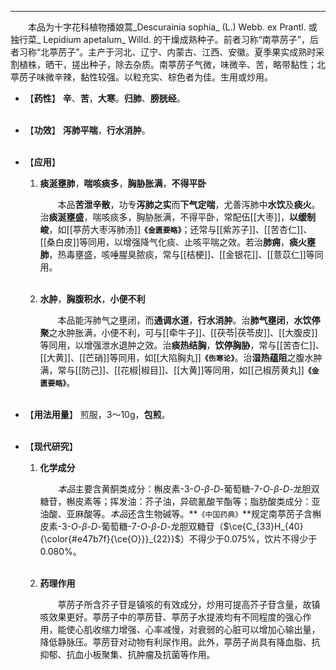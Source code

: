 ---
&emsp;&emsp;本品为十字花科植物播娘蒿_Descurainia sophia_ (L.) Webb. ex Prantl. 或独行菜_ Lepidium apetalum_ Willd. 的干燥成熟种子。前者习称“南葶苈子”，后者习称“北葶苈子”。主产于河北、辽宁、内蒙古、江西、安徽。夏季果实成熟时采割植株，晒干，搓出种子，除去杂质。南葶苈子气微，味微辛、苦，略带黏性；北葶苈子味微辛辣，黏性较强。以粒充实、棕色者为佳。生用或炒用。

- 【**药性**】
	**辛**、**苦**，**大寒**。**归肺**、**膀胱经**。<br></br>

- 【**功效**】
	**泻肺平喘**，**行水消肿**。<br></br>

- 【**应用**】
	1. **痰涎壅肺**，**喘咳痰多**，**胸胁胀满**，**不得平卧**
		
		&emsp;&emsp;本品**苦泄辛散**，功专**泻肺之实**而**下气定喘**，尤善泻肺中**水饮**及**痰火**。治**痰涎壅盛**，喘咳痰多，胸胁胀满，不得平卧，常配伍[[大枣]]，**以缓制峻**，如[[葶苈大枣泻肺汤]]**`《金匮要略》`**；还常与[[紫苏子]]、[[苦杏仁]]、[[桑白皮]]等同用，以增强降气化痰、止咳平喘之效。若治**肺痈**，**痰火壅肺**，热毒壅盛，咳唾腥臭脓痰，常与[[桔梗]]、[[金银花]]、[[薏苡仁]]等同用。<br></br>
	
	2. **水肿**，**胸腹积水**，**小便不利**
		
		&emsp;&emsp;本品能泻肺气之壅闭，而**通调水道**，**行水消肿**。治**肺气壅闭**，**水饮停聚**之水肿胀满，小便不利，可与[[牵牛子]]、[[茯苓|茯苓皮]]、[[大腹皮]]等同用，以增强泄水退肿之效。治**痰热结胸**，**饮停胸胁**，常与[[苦杏仁]]、[[大黄]]、[[芒硝]]等同用，如[[大陷胸丸]]**`《伤寒论》`**。治**湿热蕴阻**之腹水肿满，常与[[防己]]、[[花椒|椒目]]、[[大黄]]等同用，如[[己椒苈黄丸]]**`《金匮要略》`**。<br></br>

- 【**用法用量**】
	煎服，3～10g，**包煎**。<br></br>

- 【**现代研究**】
	1. **化学成分**
		
		&emsp;&emsp;<dfn>本品</dfn>主要含黄酮类成分：槲皮素-$3$-$O$-$β$-$D$-葡萄糖-$7$-$O$-$β$-$D$-龙胆双糖苷，槲皮素等；挥发油：芥子油，异硫氰酸苄酯等；脂肪酸类成分：亚油酸、亚麻酸等。<dfn>本品</dfn>还含生物碱等。**`《中国药典》`**规定南葶苈子含槲皮素-$3$-$O$-$β$-$D$-葡萄糖-$7$-$O$-$β$-$D$-龙胆双糖苷（$\ce{C_{33}H_{40}{\color{#e47b7f}{\ce{O}}}_{22}}$）不得少于0.075%，饮片不得少于0.080%。<br></br>
	
	2. **药理作用**
		
		&emsp;&emsp;葶苈子所含芥子苷是镇咳的有效成分，炒用可提高芥子苷含量，故镇咳效果更好。葶苈子中的葶苈苷、葶苈子水提液均有不同程度的强心作用，能使心肌收缩力增强<dfn>、</dfn>心率减慢，对衰弱的心脏可以增加心输出量，降低静脉压。葶苈苷对动物有利尿作用。此外，葶苈子尚具有降血脂、抗抑郁、抗血小板聚集、抗肿瘤及抗菌等作用。